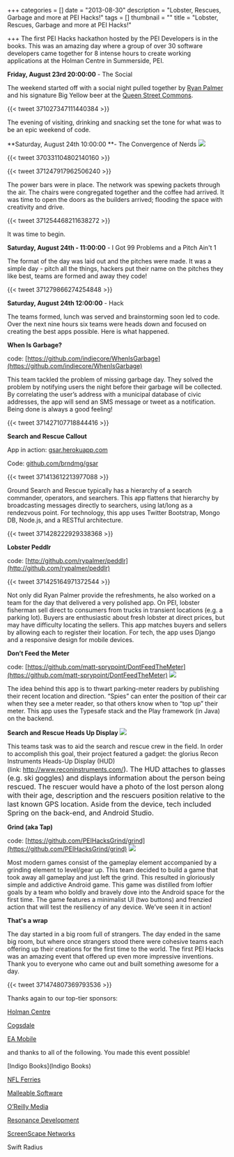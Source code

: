 +++
categories = []
date = "2013-08-30"
description = "Lobster, Rescues, Garbage and more at PEI Hacks!"
tags = []
thumbnail = ""
title = "Lobster, Rescues, Garbage and more at PEI Hacks!"

+++
The first PEI Hacks hackathon hosted by the PEI Developers is in the books. This was an amazing day where a group of over 30 software developers came together for 8 intense hours to create working applications at the Holman Centre in Summerside, PEI.


**Friday, August 23rd 20:00:00** - The Social


The weekend started off with a social night pulled together by [Ryan Palmer](https://twitter.com/rypalmer) and his signature Big Yellow beer at the [Queen Street Commons](http://queenstreetcommons.org/).


{{< tweet 371027347111440384 >}}


The evening of visiting, drinking and snacking set the tone for what was to be an epic weekend of code.


**Saturday, August 24th 10:00:00 **- The Convergence of Nerds
![](/uploads/2017/04/24/9597466641_c5ccdb41be_z.jpg)


{{< tweet 370331104802140160 >}}


{{< tweet 371247917962506240 >}}


The power bars were in place.  The network was spewing packets through the air.  The chairs were congregated together and the coffee had arrived.  It was time to open the doors as the builders arrived; flooding the space with creativity and drive.


{{< tweet 371254468211638272 >}}


It was time to begin.


**Saturday, August 24th - 11:00:00** - I Got 99 Problems and a Pitch Ain't 1


The format of the day was laid out and the pitches were made.  It was a simple day - pitch all the things, hackers put their name on the pitches they like best, teams are formed and away they code!


{{< tweet 371279866274254848 >}}


**Saturday, August 24th 12:00:00** - Hack


The teams formed, lunch was served and brainstorming soon led to code.  Over the next nine hours six teams were heads down and focused on creating the best apps possible.  Here is what happened.


**When Is Garbage?**


code:  [https://github.com/indiecore/WhenIsGarbage](https://github.com/indiecore/WhenIsGarbage)


This team tackled the problem of missing garbage day.  They solved the problem by notifying users the night before their garbage will be collected. By correlating the user’s address with a municipal database of civic addresses, the app will send an SMS message or tweet as a notification.  Being done is always a good feeling!


{{< tweet 371427107718844416 >}}


**Search and Rescue Callout**


App in action: [gsar.herokuapp.com](http://gsar.herokuapp.com/)


Code: [github.com/brndmg/gsar](https://github.com/brndmg/gsar)


{{< tweet 371413612213977088 >}}


Ground Search and Rescue typically has a hierarchy of a search commander, operators, and searchers. This app flattens that hierarchy by broadcasting messages directly to searchers, using lat/long as a rendezvous point. For technology, this app uses Twitter Bootstrap, Mongo DB, Node.js, and a RESTful architecture.


{{< tweet 371428222929338368 >}}


**Lobster Peddlr**


code: [http://github.com/rypalmer/peddlr](http://github.com/rypalmer/peddlr)


{{< tweet 371425164971372544 >}}


Not only did Ryan Palmer provide the refreshments, he also worked on a team for the day that delivered a very polished app.  On PEI, lobster fisherman sell direct to consumers from trucks in transient locations (e.g. a parking lot). Buyers are enthusiastic about fresh lobster at direct prices, but may have difficulty locating the sellers. This app matches buyers and sellers by allowing each to register their location. For tech, the app uses Django and a responsive design for mobile devices.


**Don’t Feed the Meter**


code: [https://github.com/matt-sprypoint/DontFeedTheMeter](https://github.com/matt-sprypoint/DontFeedTheMeter)
![](/uploads/2017/04/24/9597454093_14473cfc4a_z.jpg)


The idea behind this app is to thwart parking-meter readers by publishing their recent location and direction. “Spies” can enter the position of their car when they see a meter reader, so that others know when to “top up” their meter. This app uses the Typesafe stack and the Play framework (in Java) on the backend.


**Search and Rescue Heads Up Display**
![](/uploads/2017/04/24/9600243834_71d50f3ca8_z.jpg)


This teams task was to aid the search and rescue crew in the field.  In order to accomplish this goal, their project featured a gadget: the glorius Recon Instruments Heads-Up Display (HUD) (link: <a href="http://www.reconinstruments.com/" style="font-size: 1rem; background-color: rgb(255, 255, 255);">http://www.reconinstruments.com/</a><span style="font-size: 1rem;">). The HUD attaches to glasses (e.g. ski goggles) and displays information about the person being rescued.  The rescuer would have a photo of the lost person along with their age, description and the rescuers position relative to the last known GPS location.  Aside from the device, tech included Spring on the back-end, and Android Studio.</span>


**Grind (aka Tap)**


code: [https://github.com/PEIHacksGrind/grind](https://github.com/PEIHacksGrind/grind)
![](/uploads/2017/04/24/9600243018_a6032dac89_z.jpg)


Most modern games consist of the gameplay element accompanied by a grinding element to level/gear up.  This team decided to build a game that took away all gameplay and just left the grind.  This resulted in gloriously simple and addictive Android game. This game was distilled from loftier goals by a team who boldly and bravely dove into the Android space for the first time. The game features a minimalist UI (two buttons) and frenzied action that will test the resiliency of any device. We’ve seen it in action!


**That's a wrap**


The day started in a big room full of strangers.  The day ended in the same big room, but where once strangers stood there were cohesive teams each offering up their creations for the first time to the world.   The first PEI Hacks was an amazing event that offered up even more impressive inventions.  Thank you to everyone who came out and built something awesome for a day.


{{< tweet 371474807369793536 >}}


Thanks again to our top-tier sponsors:


[Holman Centre](http://holmancentre.com/)


[Cogsdale](http://www.cogsdale.com/)


[EA Mobile](http://www.ea.com/mobile)


and thanks to all of the following. You made this event possible!


[Indigo Books](Indigo Books)


[NFL Ferries](http://www.ferries.ca/)


[Malleable Software](https://twitter.com/srbaker)


[O’Reilly Media](http://oreilly.com/)


[Resonance Development](http://resonancedev.ca/)


[ScreenScape Networks](http://screenscape.com/)


Swift Radius